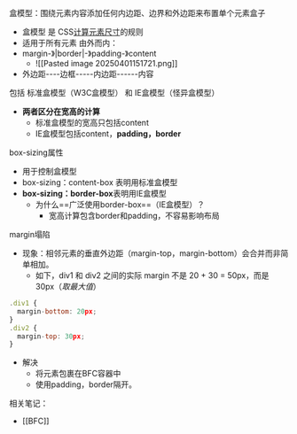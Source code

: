 盒模型：围绕元素内容添加任何内边距、边界和外边距来布置单个元素盒子
- 盒模型 是 CSS<u>计算元素尺寸</u>的规则
- 适用于所有元素
由外而内：
- margin-》|border|-》padding-》content
	- ![[Pasted image 20250401151721.png]]
- 外边距----边框-----内边距------内容

包括 标准盒模型（W3C盒模型） 和 IE盒模型（怪异盒模型）
- **两者区分在宽高的计算**
	- 标准盒模型的宽高只包括content
	- IE盒模型包括content，**padding，border**

box-sizing属性
- 用于控制盒模型
- box-sizing：content-box 表明用标准盒模型
- **box-sizing：border-box**表明用IE盒模型
	- 为什么==广泛使用border-box==（IE盒模型）？
		- 宽高计算包含border和padding，不容易影响布局

margin塌陷
- 现象：相邻元素的垂直外边距（margin-top，margin-bottom）会合并而非简单相加。
	- 如下，div1 和 div2 之间的实际 margin 不是 20 + 30 = 50px，而是 30px（*取最大值*）
```js
.div1 {
  margin-bottom: 20px;
}
.div2 {
  margin-top: 30px;
}
```
- 解决
	- 将元素包裹在BFC容器中
	- 使用padding，border隔开。


相关笔记：
- [[BFC]]
